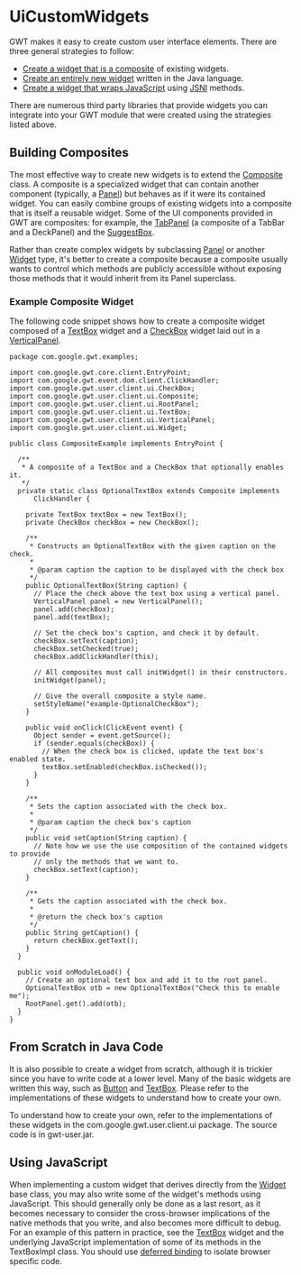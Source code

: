 UiCustomWidgets
===

GWT makes it easy to create custom user interface elements. There are three general strategies to follow:

*   [Create a widget that is a composite](#composite) of existing widgets.
*   [Create an entirely new widget](#new) written in the Java language.
*   [Create a widget that wraps JavaScript](#javascript) using [JSNI](DevGuideCodingBasics.html#DevGuideJavaScriptNativeInterface) methods.

There are numerous third party libraries that provide widgets you can integrate into your GWT module that were created using the strategies listed above.

## Building Composites<a id="composite"></a>

The most effective way to create new widgets is to extend the [Composite](/javadoc/latest/com/google/gwt/user/client/ui/Composite.html) class. A composite is a
specialized widget that can contain another component (typically, a [Panel](/javadoc/latest/com/google/gwt/user/client/ui/Panel.html)) but behaves as if it were its contained widget.
You can easily combine groups of existing widgets into a composite that is itself a reusable widget. Some of the UI components provided in GWT are composites:
for example, the [TabPanel](/javadoc/latest/com/google/gwt/user/client/ui/TabPanel.html) (a composite of a TabBar and a DeckPanel) and the
[SuggestBox](/javadoc/latest/com/google/gwt/user/client/ui/SuggestBox.html).

Rather than create complex widgets by subclassing [Panel](/javadoc/latest/com/google/gwt/user/client/ui/Panel.html) or another
[Widget](/javadoc/latest/com/google/gwt/user/client/ui/Widget.html) type,
it's better to create a composite because a composite usually wants to control which methods are publicly accessible without exposing those methods that it
would inherit from its Panel superclass.

### Example Composite Widget

The following code snippet shows how to create a composite widget composed of a [TextBox](/javadoc/latest/com/google/gwt/user/client/ui/TextBox.html) widget and a
[CheckBox](/javadoc/latest/com/google/gwt/user/client/ui/CheckBox.html) widget laid out in a [VerticalPanel](/javadoc/latest/com/google/gwt/user/client/ui/VerticalPanel.html).

```
package com.google.gwt.examples;

import com.google.gwt.core.client.EntryPoint;
import com.google.gwt.event.dom.client.ClickHandler;
import com.google.gwt.user.client.ui.CheckBox;
import com.google.gwt.user.client.ui.Composite;
import com.google.gwt.user.client.ui.RootPanel;
import com.google.gwt.user.client.ui.TextBox;
import com.google.gwt.user.client.ui.VerticalPanel;
import com.google.gwt.user.client.ui.Widget;

public class CompositeExample implements EntryPoint {

  /**
   * A composite of a TextBox and a CheckBox that optionally enables it.
   */
  private static class OptionalTextBox extends Composite implements
      ClickHandler {

    private TextBox textBox = new TextBox();
    private CheckBox checkBox = new CheckBox();

    /**
     * Constructs an OptionalTextBox with the given caption on the check.
     * 
     * @param caption the caption to be displayed with the check box
     */
    public OptionalTextBox(String caption) {
      // Place the check above the text box using a vertical panel.
      VerticalPanel panel = new VerticalPanel();
      panel.add(checkBox);
      panel.add(textBox);

      // Set the check box's caption, and check it by default.
      checkBox.setText(caption);
      checkBox.setChecked(true);
      checkBox.addClickHandler(this);

      // All composites must call initWidget() in their constructors.
      initWidget(panel);

      // Give the overall composite a style name.
      setStyleName("example-OptionalCheckBox");
    }

    public void onClick(ClickEvent event) {
      Object sender = event.getSource();
      if (sender.equals(checkBox)) {
        // When the check box is clicked, update the text box's enabled state.
        textBox.setEnabled(checkBox.isChecked());
      }
    }

    /**
     * Sets the caption associated with the check box.
     * 
     * @param caption the check box's caption
     */
    public void setCaption(String caption) {
      // Note how we use the use composition of the contained widgets to provide
      // only the methods that we want to.
      checkBox.setText(caption);
    }

    /**
     * Gets the caption associated with the check box.
     * 
     * @return the check box's caption
     */
    public String getCaption() {
      return checkBox.getText();
    }
  }

  public void onModuleLoad() {
    // Create an optional text box and add it to the root panel.
    OptionalTextBox otb = new OptionalTextBox("Check this to enable me");
    RootPanel.get().add(otb);
  }
}
```

## From Scratch in Java Code<a id="new"></a>

It is also possible to create a widget from scratch, although it is trickier since you have to write code at a lower level. Many of the basic widgets are written this way, such
as [Button](/javadoc/latest/com/google/gwt/user/client/ui/Button.html) and [TextBox](/javadoc/latest/com/google/gwt/user/client/ui/TextBox.html). Please refer to the implementations of these
widgets to understand how to create your own.

To understand how to create your own, refer to the implementations of these widgets in the com.google.gwt.user.client.ui package. The source code is in gwt-user.jar.

## Using JavaScript<a id="javascript"></a>

When implementing a custom widget that derives directly from the [Widget](/javadoc/latest/com/google/gwt/user/client/ui/Widget.html) base class, you may also write some of
the widget's methods using JavaScript. This should generally only be done as a last resort, as it becomes necessary to consider the cross-browser implications
of the native methods that you write, and also becomes more difficult to debug. For an example of this pattern in practice, see the
[TextBox](/javadoc/latest/com/google/gwt/user/client/ui/TextBox.html) widget and the underlying JavaScript implementation of some of its methods in the TextBoxImpl class.
You should use [deferred binding](DevGuideCodingBasics.html#DevGuideDeferredBinding) to isolate browser specific code.
